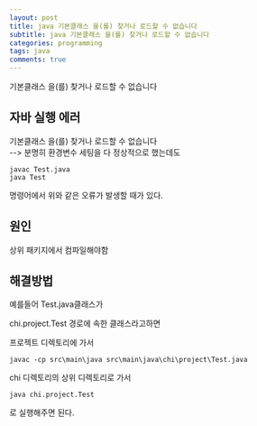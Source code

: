 ```yaml
---
layout: post
title: java 기본클래스 을(를) 찾거나 로드할 수 없습니다
subtitle: java 기본클래스 을(를) 찾거나 로드할 수 없습니다
categories: programming
tags: java
comments: true
---
```


기본클래스 을(를) 찾거나 로드할 수 없습니다  

## 자바 실행 에러
기본클래스 을(를) 찾거나 로드할 수 없습니다  
--> 분명히 환경변수 세팅을 다 정상적으로 했는데도 
```
javac Test.java
java Test
```

명령어에서 위와 같은 오류가 발생할 때가 있다.

## 원인
상위 패키지에서 컴파일해야함

## 해결방법
예를들어 Test.java클래스가

chi.project.Test 경로에 속한 클래스라고하면 

프로젝트 디렉토리에 가서
```
javac -cp src\main\java src\main\java\chi\project\Test.java
```

chi 디렉토리의 상위 디렉토리로 가서 
```
java chi.project.Test
```
로 실행해주면 된다.